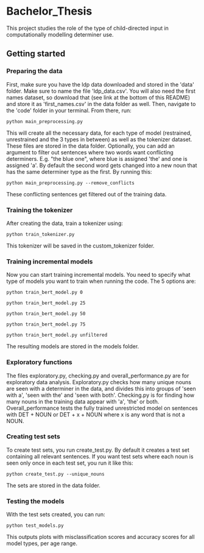 # Bachelor_Thesis
This project studies the role of the type of child-directed input in computationally modelling determiner use.

## Getting started
### Preparing the data
First, make sure you have the ldp data downloaded and stored in the 'data' folder. Make sure to name the file 'ldp_data.csv'. You will also need the first names dataset, so download that (see link at the bottom of this README) and store it as 'first_names.csv' in the data folder as well. 
Then, navigate to the 'code' folder in your terminal. From there, run: 
```
python main_preprocessing.py
```
This will create all the necessary data, for each type of model (restrained, unrestrained and the 3 types in between) as well as the tokenizer dataset. These files are stored in the data folder. Optionally, you can add an argument to filter out sentences where two words want conflicting determiners. E.g. "the blue one", where blue is assigned 'the' and one is assigned 'a'. By default the second word gets changed into a new noun that has the same determiner type as the first. By running this:
```
python main_preprocessing.py --remove_conflicts
```
These conflicting sentences get filtered out of the training data.

### Training the tokenizer
After creating the data, train a tokenizer using:
```
python train_tokenizer.py
```
This tokenizer will be saved in the custom_tokenizer folder.

### Training incremental models
Now you can start training incremental models. You need to specify what type of models you want to train when running the code. The 5 options are:
```
python train_bert_model.py 0
```
```
python train_bert_model.py 25
```
```
python train_bert_model.py 50
```
```
python train_bert_model.py 75
```
```
python train_bert_model.py unfiltered
```
The resulting models are stored in the models folder.

### Exploratory functions
The files exploratory.py, checking.py and overall_performance.py are for exploratory data analysis. Exploratory.py checks how many unique nouns are seen with a determiner in the data, and divides this into groups of 'seen with a', 'seen with the' and 'seen with both'. Checking.py is for finding how many nouns in the training data appear with 'a', 'the' or both. Overall_performance tests the fully trained unrestricted model on sentences with DET + NOUN or DET + x + NOUN where x is any word that is not a NOUN. 

### Creating test sets
To create test sets, you run create_test.py. By default it creates a test set containing all relevant sentences. If you want test sets where each noun is seen only once in each test set, you run it like this:
```
python create_test.py --unique_nouns
```
The sets are stored in the data folder.

### Testing the models
With the test sets created, you can run:
```
python test_models.py
```
This outputs plots with misclassification scores and accuracy scores for all model types, per age range.
